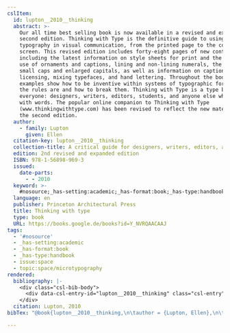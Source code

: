 ```yaml
---
cslItem:
  id: lupton__2010__thinking
  abstract: >-
    Our all time best selling book is now available in a revised and expanded
    second edition. Thinking with Type is the definitive guide to using
    typography in visual communication, from the printed page to the computer
    screen. This revised edition includes forty-eight pages of new content,
    including the latest information on style sheets for print and the web, the
    use of ornaments and captions, lining and non-lining numerals, the use of
    small caps and enlarged capitals, as well as information on captions, font
    licensing, mixing typefaces, and hand lettering. Throughout the book, visual
    examples show how to be inventive within systems of typographic form—what
    the rules are and how to break them. Thinking with Type is a type book for
    everyone: designers, writers, editors, students, and anyone else who works
    with words. The popular online companion to Thinking with Type
    (www.thinkingwithtype.com) has been revised to reflect the new material in
    the second edition.
  author:
    - family: Lupton
      given: Ellen
  citation-key: lupton__2010__thinking
  collection-title: A critical guide for designers, writers, editors, and students
  edition: 2nd revised and expanded edition
  ISBN: 978-1-56898-969-3
  issued:
    date-parts:
      - - 2010
  keyword: >-
    #nosource;_has-setting:academic;_has-format:book;_has-type:handbook;collection::space::microtypography
  language: en
  publisher: Princeton Architectural Press
  title: Thinking with type
  type: book
  URL: https://books.google.de/books?id=Y_NVRQAACAAJ
tags:
  - '#nosource'
  - _has-setting:academic
  - _has-format:book
  - _has-type:handbook
  - issue:space
  - topic:space/microtypography
rendered:
  bibliography: |-
    <div class="csl-bib-body">
      <div data-csl-entry-id="lupton__2010__thinking" class="csl-entry">Lupton, E. 2010 <i>Thinking with type</i>. 2nd revised and expanded edition. Princeton Architectural Press (A critical guide for designers, writers, editors, and students). Available at: https://books.google.de/books?id=Y_NVRQAACAAJ.</div>
    </div>
  citation: Lupton, 2010
bibTex: "@book{lupton__2010__thinking,\n\tauthor = {Lupton, Ellen},\n\tseries = {A critical guide for designers, writers, editors, and students},\n\tedition = {2nd revised and expanded edition},\n\tyear = {2010},\n\tpublisher = {Princeton Architectural Press},\n\ttitle = {Thinking with type},\n}\n\n"

---
```

